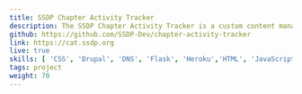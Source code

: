 ```yaml
---
title: SSDP Chapter Activity Tracker 
description: The SSDP Chapter Activity Tracker is a custom content management system the organization uses to track and reward volunteer activity across a global network. Since 2015, I have built and maintained this system across multiple platforms - WordPress, Drupal, Flask, and Ruby on Rails.
github: https://github.com/SSDP-Dev/chapter-activity-tracker
link: https://cat.ssdp.org 
live: true
skills: [ 'CSS', 'Drupal', 'DNS', 'Flask', 'Heroku','HTML', 'JavaScript', 'Python', 'Ruby on Rails', 'WordPress', 'project']
tags: project
weight: 70
---
```

